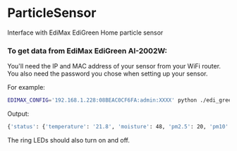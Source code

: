 # ParticleSensor

Interface with EdiMax EdiGreen Home particle sensor

### To get data from EdiMax EdiGreen AI-2002W:

You'll need the IP and MAC address of your sensor from your WiFi router.
You also need the password you chose when setting up your sensor.

For example:

```sh
EDIMAX_CONFIG='192.168.1.228:08BEAC0CF6FA:admin:XXXX' python ./edi_green_sensor.py
```

Output:

```sh
{'status': {'temperature': '21.8', 'moisture': 48, 'pm2.5': 20, 'pm10': 20, 'co2': '449', 'hcho': '0', 'tvoc': '147'}}
```

The ring LEDs should also turn on and off.
